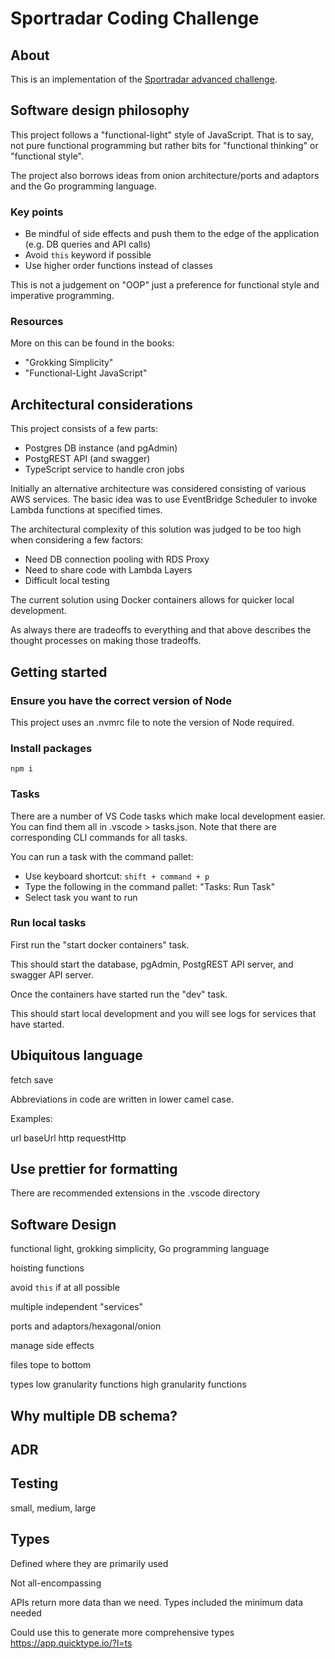 # Sportradar Coding Challenge

## About

This is an implementation of the [Sportradar advanced challenge](https://github.com/sportradarus/sportradar-advanced-challenge).

## Software design philosophy

This project follows a "functional-light" style of JavaScript. That is to say, not pure functional programming but rather bits for "functional thinking" or "functional style".

The project also borrows ideas from onion architecture/ports and adaptors and the Go programming language.

### Key points

- Be mindful of side effects and push them to the edge of the application (e.g. DB queries and API calls)
- Avoid `this` keyword if possible
- Use higher order functions instead of classes

This is not a judgement on "OOP" just a preference for functional style and imperative programming.

### Resources

More on this can be found in the books:

- "Grokking Simplicity"
- "Functional-Light JavaScript"

## Architectural considerations

This project consists of a few parts:

- Postgres DB instance (and pgAdmin)
- PostgREST API (and swagger)
- TypeScript service to handle cron jobs

Initially an alternative architecture was considered consisting of various AWS services.
The basic idea was to use EventBridge Scheduler to invoke Lambda functions at specified times.

The architectural complexity of this solution was judged to be too high when considering a few factors:

- Need DB connection pooling with RDS Proxy
- Need to share code with Lambda Layers
- Difficult local testing

The current solution using Docker containers allows for quicker local development.

As always there are tradeoffs to everything and that above describes the thought processes on making those tradeoffs.

## Getting started

### Ensure you have the correct version of Node

This project uses an .nvmrc file to note the version of Node required.

### Install packages

`npm i`

### Tasks

There are a number of VS Code tasks which make local development easier. You can find them all in .vscode > tasks.json. Note that there are corresponding CLI commands for all tasks.

You can run a task with the command pallet:

- Use keyboard shortcut: `shift + command + p`
- Type the following in the command pallet: "Tasks: Run Task"
- Select task you want to run

### Run local tasks

First run the "start docker containers" task.

This should start the database, pgAdmin, PostgREST API server, and swagger API server.

Once the containers have started run the "dev" task.

This should start local development and you will see logs for services that have started.

## Ubiquitous language

fetch
save

Abbreviations in code are written in lower camel case.

Examples:

url
baseUrl
http
requestHttp

## Use prettier for formatting

There are recommended extensions in the .vscode directory

## Software Design

functional light, grokking simplicity, Go programming language

hoisting functions

avoid `this` if at all possible

multiple independent "services"

ports and adaptors/hexagonal/onion

manage side effects

files tope to bottom

types
low granularity functions
high granularity functions

## Why multiple DB schema?

## ADR

## Testing

small, medium, large

## Types

Defined where they are primarily used

Not all-encompassing

APIs return more data than we need. Types included the minimum data needed

Could use this to generate more comprehensive types
https://app.quicktype.io/?l=ts
